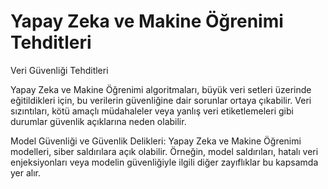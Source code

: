 # Yapay Zeka ve Makine Öğrenimi Tehditleri

Veri Güvenliği Tehditleri

Yapay Zeka ve Makine Öğrenimi algoritmaları, büyük veri setleri üzerinde eğitildikleri için,
bu verilerin güvenliğine dair sorunlar ortaya çıkabilir. Veri sızıntıları, kötü amaçlı
müdahaleler veya yanlış veri etiketlemeleri gibi durumlar güvenlik açıklarına neden olabilir.

Model Güvenliği ve Güvenlik Delikleri:
Yapay Zeka ve Makine Öğrenimi modelleri, siber saldırılara açık olabilir. Örneğin, model
saldırıları, hatalı veri enjeksiyonları veya modelin güvenliğiyle ilgili diğer zayıflıklar bu
kapsamda yer alır.